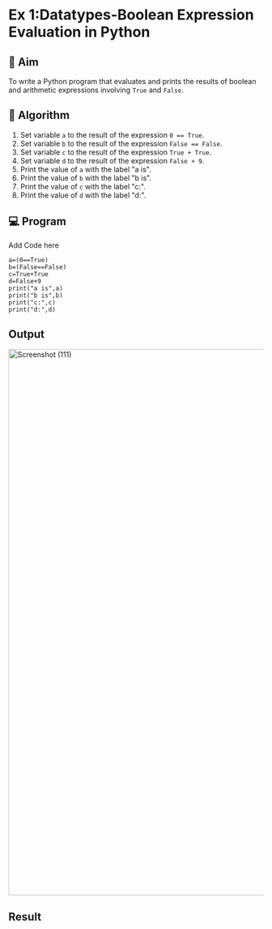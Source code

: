 
# Ex 1:Datatypes-Boolean Expression Evaluation in Python

## 🎯 Aim
To write a Python program that evaluates and prints the results of boolean and arithmetic expressions involving `True` and `False`.

## 🧠 Algorithm
1. Set variable `a` to the result of the expression `0 == True`.
2. Set variable `b` to the result of the expression `False == False`.
3. Set variable `c` to the result of the expression `True + True`.
4. Set variable `d` to the result of the expression `False + 9`.
5. Print the value of `a` with the label "a is".
6. Print the value of `b` with the label "b is".
7. Print the value of `c` with the label "c:".
8. Print the value of `d` with the label "d:".

## 💻 Program
Add Code here
```
a=(0==True)
b=(False==False)
c=True+True
d=False+9
print("a is",a)
print("b is",b)
print("c:",c)
print("d:",d)
```
## Output
<img width="1920" height="1080" alt="Screenshot (111)" src="https://github.com/user-attachments/assets/0c8a7295-b825-4ab2-a146-e1fe4ca4a8f3" />

## Result
